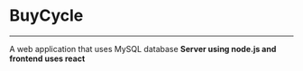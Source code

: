 # BuyCycle
___

A web application that uses MySQL database
<b>Server using node.js and frontend uses react</b>
